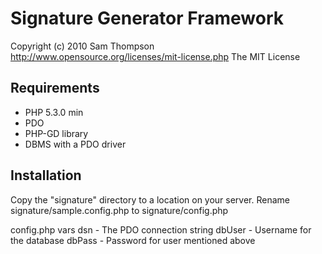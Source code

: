 # Signature Generator Framework

Copyright (c) 2010 Sam Thompson 
http://www.opensource.org/licenses/mit-license.php The MIT License

## Requirements
 * PHP 5.3.0 min
 * PDO
 * PHP-GD library
 * DBMS with a PDO driver

## Installation

Copy the "signature" directory to a location on your server.
Rename signature/sample.config.php to signature/config.php

config.php vars
dsn - The PDO connection string
dbUser - Username for the database
dbPass - Password for user mentioned above

